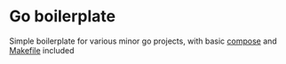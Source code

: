 # Go boilerplate 

Simple boilerplate for various minor go projects, with basic [compose](docker-compose.yml) 
and [Makefile](Makefile) included